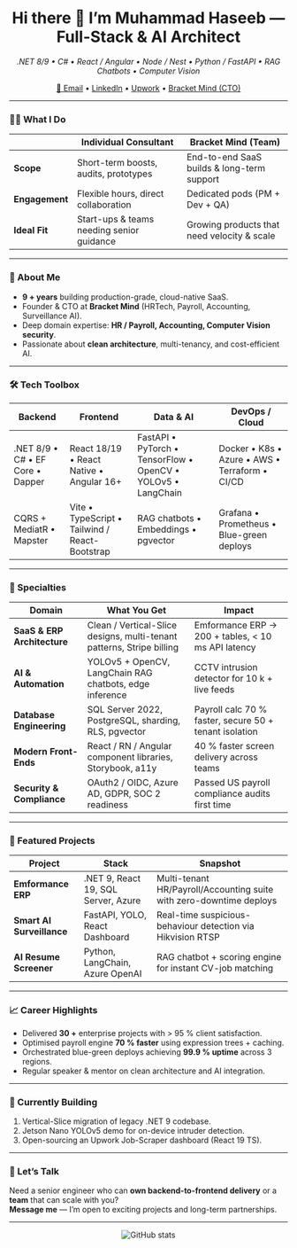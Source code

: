 <!-- GitHub Profile README -->

<!-- Headline -->
<h1 align="center">Hi there 👋 I’m Muhammad Haseeb — Full-Stack & AI Architect</h1>
<p align="center">
  <em>.NET 8/9 • C# • React / Angular • Node / Nest • Python / FastAPI • RAG Chatbots • Computer Vision</em>
</p>

<!-- Quick links -->
<p align="center">
  <a href="mailto:haseeb.butt416@gmail.com">📧 Email</a> •
  <a href="https://pk.linkedin.com/in/haseeb-attaullah-69a027131">LinkedIn</a> •
  <a href="https://www.upwork.com/freelancers/haseeb246">Upwork</a> •
  <a href="https://bracketmind.com">Bracket Mind (CTO)</a>
</p>

---

### 🧑‍💼 What I Do

| &nbsp; | **Individual Consultant** | **Bracket Mind (Team)** |
|---|---|---|
| **Scope** | Short-term boosts, audits, prototypes | End-to-end SaaS builds & long-term support |
| **Engagement** | Flexible hours, direct collaboration | Dedicated pods (PM + Dev + QA) |
| **Ideal Fit** | Start-ups & teams needing senior guidance | Growing products that need velocity & scale |

---

### 🧠 About Me
- **9 + years** building production-grade, cloud-native SaaS.
- Founder & CTO at **Bracket Mind** (HRTech, Payroll, Accounting, Surveillance AI).
- Deep domain expertise: **HR / Payroll, Accounting, Computer Vision security**.
- Passionate about **clean architecture**, multi-tenancy, and cost-efficient AI.

---

### 🛠 Tech Toolbox

| Backend | Frontend | Data & AI | DevOps / Cloud |
| --- | --- | --- | --- |
| .NET 8/9 • C# • EF Core • Dapper | React 18/19 • React Native • Angular 16+ | FastAPI • PyTorch • TensorFlow • OpenCV • YOLOv5 • LangChain | Docker • K8s • Azure • AWS • Terraform • CI/CD |
| CQRS + MediatR • Mapster | Vite • TypeScript • Tailwind / React-Bootstrap | RAG chatbots • Embeddings • pgvector | Grafana • Prometheus • Blue-green deploys |

---

### 🎯 Specialties

| Domain | What You Get | Impact |
| --- | --- | --- |
| **SaaS & ERP Architecture** | Clean / Vertical-Slice designs, multi-tenant patterns, Stripe billing | Emformance ERP → 200 + tables, &lt; 10 ms API latency |
| **AI & Automation** | YOLOv5 + OpenCV, LangChain RAG chatbots, edge inference | CCTV intrusion detector for 10 k + live feeds |
| **Database Engineering** | SQL Server 2022, PostgreSQL, sharding, RLS, pgvector | Payroll calc 70 % faster, secure 50 + tenant isolation |
| **Modern Front-Ends** | React / RN / Angular component libraries, Storybook, a11y | 40 % faster screen delivery across teams |
| **Security & Compliance** | OAuth2 / OIDC, Azure AD, GDPR, SOC 2 readiness | Passed US payroll compliance audits first time |

---

### 🚀 Featured Projects

| Project | Stack | Snapshot |
| --- | --- | --- |
| **Emformance ERP** | .NET 9, React 19, SQL Server, Azure | Multi-tenant HR/Payroll/Accounting suite with zero-downtime deploys |
| **Smart AI Surveillance** | FastAPI, YOLO, React Dashboard | Real-time suspicious-behaviour detection via Hikvision RTSP |
| **AI Resume Screener** | Python, LangChain, Azure OpenAI | RAG chatbot + scoring engine for instant CV-job matching |

---

### 📈 Career Highlights
- Delivered **30 +** enterprise projects with &gt; 95 % client satisfaction.  
- Optimised payroll engine **70 % faster** using expression trees + caching.  
- Orchestrated blue-green deploys achieving **99.9 % uptime** across 3 regions.  
- Regular speaker & mentor on clean architecture and AI integration.

---

### 🔭 Currently Building
1. Vertical-Slice migration of legacy .NET 9 codebase.  
2. Jetson Nano YOLOv5 demo for on-device intruder detection.  
3. Open-sourcing an Upwork Job-Scraper dashboard (React 19 TS).

---

### 🤝 Let’s Talk
Need a senior engineer who can **own backend-to-frontend delivery** or a **team** that can scale with you?  
**Message me** — I’m open to exciting projects and long-term partnerships.

---

<p align="center">
  <img src="https://github-readme-stats.vercel.app/api?username=haseeb246&show_icons=true&hide_border=true" alt="GitHub stats">
</p>
